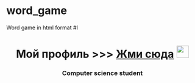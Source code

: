 # word_game
Word game in html format
#I
<h1 align="center">Мой профиль >>> <a href="https://github.com/IGRAMOL" target="_blank">Жми сюда</a> 
<img src="[https://github.com/blackcater/blackcater/raw/main/images/Hi.gif](https://yandex.ru/images/search?pos=9&from=tabbar&img_url=http%3A%2F%2Fstatic.wixstatic.com%2Fmedia%2F612ac6_4b20975356064b6bb8d0f97be49b228d~mv2.gif&text=%D0%B3%D0%B8%D1%84+%D0%BA%D0%B0%D1%80%D1%82%D0%B8%D0%BD%D0%BA%D0%B0+%D0%BF%D0%B0%D0%BB%D0%B5%D1%86&rpt=simage&lr=213)" height="32"/></h1>
<h3 align="center">Computer science student</h3>

